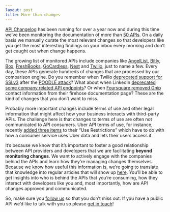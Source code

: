 ```yaml
---
layout: post
title: More than changes
---
```


[API Changelog](https://www.apichangelog.com/ "API Changelog") has been running for over a year now and during this time we’ve been monitoring the documentation of more than [50 APIs](https://www.apichangelog.com/browse "API Changelog APIs"). On a daily basis we manually curate the most relevant changes so that developers like you get the most interesting findings on your inbox every morning and don’t get caught out when change happens.

The growing list of monitored APIs include companies like [AngelList](https://www.apichangelog.com/api/angellist "AngelList"), [Bitly](https://www.apichangelog.com/api/bitly "Bitly"), [Box](https://www.apichangelog.com/api/box "Box"), [FreshBooks](https://www.apichangelog.com/api/freshbooks "FreshBooks"), [GoCardless](https://www.apichangelog.com/api/gocardless "GoCardless"), [Nest](https://www.apichangelog.com/api/nest "Nest") and [Twilio](https://www.apichangelog.com/api/twilio "Twilio"), just to name a few. Every day, these APIs generate hundreds of changes that are processed by our comparison engine. Do you remember when Twilio [deprecated support for SSLv3](https://www.apichangelog.com/changes/a88c73cf-fa9f-47e2-b57f-46fddbf2358e) after the [POODLE attack](https://www.us-cert.gov/ncas/alerts/TA14-290A "POODLE attack")? What about when Linkedin [deprecated some company related API endpoints](https://www.apichangelog.com/changes/4b510cb5-35f7-4e83-9c96-e02ad6f5094d#first-change)? Or when [Foursquare removed Gnip](https://www.apichangelog.com/changes/bdec4105-b53c-41d1-8f26-ead7ec502989) contact information from their firehose documentation page? These are the kind of changes that you don’t want to miss.

Probably more important changes include terms of use and other legal information that might affect how your business interacts with third-party APIs. The challenge here is that changes to terms of use are often not communicated to API consumers. Uber API terms of use, for instance, recently [added three items](https://www.apichangelog.com/changes/0b1bd0a6-c35c-49a4-9326-badddd9262a9) to their “Use Restrictions” which have to do with how a consumer service uses Uber data and lets their users access it.

It’s because we know that it’s important to foster a good relationship between API providers and developers that we are facilitating **beyond monitoring changes**. We want to actively engage with the companies behind the APIs and learn how they’re managing changes themselves. Because we know how useful this information is, we’re going to translate that knowledge into regular articles that will show up [here](http://blog.apichangelog.com/ "API Changelog Blog"). You’ll be able to get insights into who is behind the APIs that you’re consuming, how they interact with developers like you and, most importantly, how are API changes approved and communicated.

So, make sure you [follow us](https://twitter.com/apichangelog "API Changelog on Twitter") so that you don’t miss out. If you have a public API we’d like to talk with you so please [get in touch](mailto:contact@apichangelog.com "Get in touch")!

